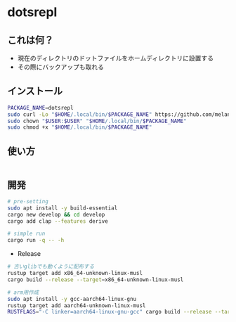 # dotsrepl

## これは何？

- 現在のディレクトリのドットファイルをホームディレクトリに設置する
- その際にバックアップも取れる

## インストール

```bash
PACKAGE_NAME=dotsrepl
sudo curl -Lo "$HOME/.local/bin/$PACKAGE_NAME" https://github.com/melanmeg/dotsrepl/releases/download/v1.0/dotfiles-1.0-x86_64-unknown-linux-musl
sudo chown "$USER:$USER" "$HOME/.local/bin/$PACKAGE_NAME"
sudo chmod +x "$HOME/.local/bin/$PACKAGE_NAME"
```

## 使い方

```bash

```

## 開発

```bash
# pre-setting
sudo apt install -y build-essential
cargo new develop && cd develop
cargo add clap --features derive

# simple run
cargo run -q -- -h
```

- Release

```bash
# 古いglibでも動くように配布する
rustup target add x86_64-unknown-linux-musl
cargo build --release --target=x86_64-unknown-linux-musl

# arm用作成
sudo apt install -y gcc-aarch64-linux-gnu
rustup target add aarch64-unknown-linux-musl
RUSTFLAGS="-C linker=aarch64-linux-gnu-gcc" cargo build --release --target=aarch64-unknown-linux-musl
```
